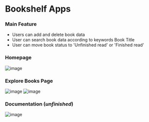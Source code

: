 # Bookshelf Apps 

### Main Feature 

- Users can add and delete book data
- User can search book data according to keywords Book Title
- User can move book status to 'Unfinished read' or 'Finished read'

### Homepage

![image](https://github.com/msidiqh991/WestNovel/assets/70674685/7a59e53b-6efb-4bae-97db-ffc457fe1ea0)

### Explore Books Page

![image](https://github.com/msidiqh991/WestNovel/assets/70674685/2b7901ba-0dfa-4f2f-95dd-8c8429a53fc3)
![image](https://github.com/msidiqh991/WestNovel/assets/70674685/d4292650-8819-43cf-a724-62fcc8703cdc)

### Documentation (_unfinished_)

![image](https://github.com/msidiqh991/WestNovel/assets/70674685/207c3e22-992d-441c-b4fe-70fe1faf30ec)
